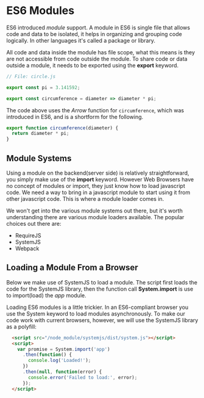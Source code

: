 # ES6 Modules


ES6 introduced _module_ support. A module in ES6 is single file that allows code and data to be isolated, it helps in organizing and grouping code logically. In other languages it's called a package or library.

All code and data inside the module has file scope, what this means is they are not accessible from code outside the module. To share code or data outside a module, it needs to be exported using the **export** keyword.

```js
// File: circle.js

export const pi = 3.141592;

export const circumference = diameter => diameter * pi;
```

The code above uses the _Arrow_ function for `circumference`, which was introduced in ES6, and is a shortform for the following.

```js
export function circumference(diameter) {
  return diameter * pi;
}
```

## Module Systems

Using a module on the backend(server side) is relatively straightforward, you simply make use of the **import** keyword. However Web Browsers have no concept of modules or import, they just know how to load javascript code. We need a way to bring in a javascript module to start using it from other javascript code. This is where a module loader comes in.

We won't get into the various module systems out there, but it's worth understanding there are various module loaders available. The popular choices out there are:

* RequireJS
* SystemJS
* Webpack

## Loading a Module From a Browser

Below we make use of SystemJS to load a module. The script first loads the code for the SystemJS library, then the function call **System.import** is use to import(load) the _app_ module.

Loading ES6 modules is a little trickier. In an ES6-compliant browser you use the System keyword to load modules asynchronously. To make our code work with current browsers, however, we will use the SystemJS library as a polyfill:

```html
  <script src="/node_module/systemjs/dist/system.js"></script>
  <script>
    var promise = System.import('app')
      .then(function() {
        console.log('Loaded!');
      })
      .then(null, function(error) {
        console.error('Failed to load:', error);
      });
  </script>
```

